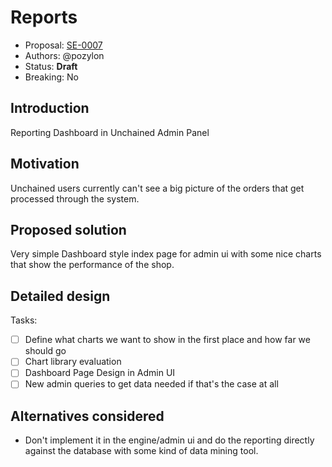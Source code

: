 # Reports

* Proposal: [SE-0007](0007-reports.md)
* Authors: @pozylon
* Status: **Draft**
* Breaking: No

## Introduction

Reporting Dashboard in Unchained Admin Panel

## Motivation

Unchained users currently can't see a big picture of the orders that get processed
through the system.

## Proposed solution

Very simple Dashboard style index page for admin ui with some nice charts
that show the performance of the shop.

## Detailed design

Tasks:

- [ ] Define what charts we want to show in the first place and how far we should go
- [ ] Chart library evaluation
- [ ] Dashboard Page Design in Admin UI
- [ ] New admin queries to get data needed if that's the case at all

## Alternatives considered

* Don't implement it in the engine/admin ui and do the reporting directly against the database with some kind of data mining tool.
